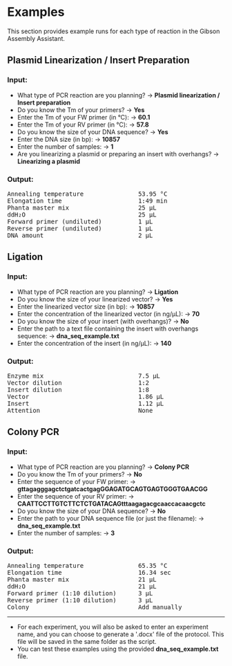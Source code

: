 # Examples

This section provides example runs for each type of reaction in the Gibson Assembly Assistant.

## Plasmid Linearization / Insert Preparation

### Input:

- What type of PCR reaction are you planning? → **Plasmid linearization / Insert preparation**
- Do you know the Tm of your primers? → **Yes**
- Enter the Tm of your FW primer (in °C): → **60.1**
- Enter the Tm of your RV primer (in °C): → **57.8**
- Do you know the size of your DNA sequence? → **Yes**
- Enter the DNA size (in bp): → **10857**
- Enter the number of samples: → **1**
- Are you linearizing a plasmid or preparing an insert with overhangs? → **Linearizing a plasmid**

### Output:

<pre>Annealing temperature               53.95 °C
Elongation time                     1:49 min
Phanta master mix                   25 µL
ddH₂O                               25 µL
Forward primer (undiluted)          1 µL
Reverse primer (undiluted)          1 µL
DNA amount                          2 µL</pre>

## Ligation

### Input:

- What type of PCR reaction are you planning? → **Ligation**
- Do you know the size of your linearized vector? → **Yes**
- Enter the linearized vector size (in bp): → **10857**
- Enter the concentration of the linearized vector (in ng/µL): → **70**
- Do you know the size of your insert (with overhangs)? → **No**
- Enter the path to a text file containing the insert with overhangs sequence: → **dna_seq_example.txt**
- Enter the concentration of the insert (in ng/µL): → **140**

### Output:

<pre>Enzyme mix                          7.5 µL
Vector dilution                     1:2
Insert dilution                     1:8
Vector                              1.86 µL
Insert                              1.12 µL
Attention                           None</pre>

## Colony PCR

### Input:

- What type of PCR reaction are you planning? → **Colony PCR**
- Do you know the Tm of your primers? → **No**
- Enter the sequence of your FW primer: → **gttagagggagctctgatcactgagGGAGATGCAGTGAGTGGGTGAACGG**
- Enter the sequence of your RV primer: → **CAATTCCTTGTCTTCTCTGATACAGtttaagagacgcaaccacaacgctc**
- Do you know the size of your DNA sequence? → **No**
- Enter the path to your DNA sequence file (or just the filename): → **dna_seq_example.txt**
- Enter the number of samples: → **3**

### Output:

<pre>Annealing temperature               65.35 °C
Elongation time                     16.34 sec
Phanta master mix                   21 µL
ddH₂O                               21 µL
Forward primer (1:10 dilution)      3 µL
Reverse primer (1:10 dilution)      3 µL
Colony                              Add manually</pre>

---

* For each experiment, you will also be asked to enter an experiment name, and you can choose to generate a '.docx' file of the protocol. This file will be saved in the same folder as the script.
* You can test these examples using the provided **dna_seq_example.txt** file.
